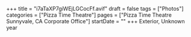 +++
title = "i7aTaXP7giWEjLGCocFf.avif"
draft = false
tags = ["Photos"]
categories = ["Pizza Time Theatre"]
pages = ["Pizza Time Theatre Sunnyvale, CA Corporate Office"]
startDate = ""
+++
Exterior, Unknown year
